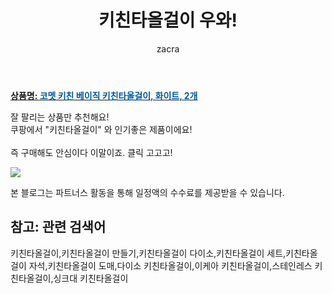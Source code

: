 ﻿---
layout: post
title:  "키친타올걸이 우와!"
author: zacra
categories: [ 아이템 ]
tags: [키친타올걸이,키친타올걸이 만들기,키친타올걸이 다이소,키친타올걸이 세트,키친타올걸이 자석,키친타올걸이 도매,다이소 키친타올걸이,이케아 키친타올걸이,스테인레스 키친타올걸이,싱크대 키친타올걸이]
image: https://static.coupangcdn.com/image/retail/images/268529111200341-1b0cf981-782c-49b4-8f25-c5fd23bbeb23.jpg 
description: "쿠팡에서 키친타올걸이 관련 상품으로 가장 잘팔리는 제품 중 하나라는 사실!!."
rating: 4.5
---

<a href="https://link.coupang.com/re/AFFSDP?lptag=AF8407795&pageKey=1689764714&itemId=2877659866&vendorItemId=70866797938&traceid=V0-153-c044d141f8325a57"><b>상품명: <font color='#01579B'>코멧 키친 베이직 키친타올걸이, 화이트, 2개</font></b></a>

잘 팔리는 상품만 추천해요!<br/>
쿠팡에서 "키친타올걸이" 와 인기좋은 제품이에요!<br/><br/>
즉 구매해도 안심이다 이말이죠. 클릭 고고고! <br/>



<a href="https://link.coupang.com/re/AFFSDP?lptag=AF8407795&pageKey=1689764714&itemId=2877659866&vendorItemId=70866797938&traceid=V0-153-c044d141f8325a57"><img src="https://thumbnail10.coupangcdn.com/thumbnails/remote/q89/image/retail/images/12110015753028-7fe3291a-cee3-41e7-af70-a84b3f6fc450.jpg"></a> 

본 블로그는 파트너스 활동을 통해 일정액의 수수료를 제공받을 수 있습니다.

## 참고: 관련 검색어    
키친타올걸이,키친타올걸이 만들기,키친타올걸이 다이소,키친타올걸이 세트,키친타올걸이 자석,키친타올걸이 도매,다이소 키친타올걸이,이케아 키친타올걸이,스테인레스 키친타올걸이,싱크대 키친타올걸이